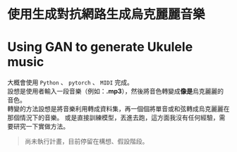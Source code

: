 # 使用生成對抗網路生成烏克麗麗音樂
# Using GAN to generate Ukulele music

大概會使用 `Python` 、 `pytorch` 、 `MIDI` 完成。  
設想是使用者輸入一段音樂（例如：**.mp3**），然後將音色轉變成**像是**烏克麗麗的音色。  
轉變的方法設想是將音樂利用轉成資料集，再一個個將單音或和弦轉成烏克麗麗在那個情況下的音樂。
或是直接訓練模型，丟進去跑，這方面我沒有任何經驗，需要研究一下實做方法。

> 尚未執行計畫，目前停留在構想、假設階段。